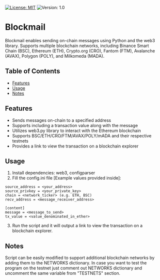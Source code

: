 [![License: MIT](https://img.shields.io/badge/License-MIT-yellow.svg)](https://opensource.org/licenses/MIT)
![Version: 1.0](https://img.shields.io/badge/Version-1.0-brightgreen)
# Blockmail
Blockmail enables sending on-chain messages using Python and the web3 library. Supports multiple blockchain networks, including Binance Smart Chain (BSC), Ethereum (ETH), Crypto.org (CRO), Fantom (FTM), Avalanche (AVAX), Polygon (POLY), and Milkomeda (MADA).

## Table of Contents

+ [Features](#features)
+ [Usage](#usage)
+ [Notes](#notes)

## Features <a name = "features"></a>
- Sends messages on-chain to a specified address
- Supports including a transaction value along with the message
- Utilizes web3.py library to interact with the Ethereum blockchain
- Supports BSC/ETH/CRO/FTM/AVAX/POLY/mADA and their respective testnets
- Provides a link to view the transaction on a blockchain explorer

## Usage <a name = "usage"></a>
1. Install dependencies: web3, configparser
2. Fill the config.ini file [Example values provided inside]:
```[addresses]
source_address = <your_address>
source_privkey = <your_private_key>
chain = <network_ticker> (e.g. ETH, BSC)
recv_address = <message_receiver_address>

[content]
message = <message_to_send>
tx_value = <value_denominated_in_ether>
```
3. Run the script and it will output a link to view the transaction on a blockchain explorer.

## Notes <a name = "notes"></a>
Script can be easily modified to support additional blockchain networks by adding them to the NETWORKS dictionary. In case you want to test the program on the testnet just comment out NETWORKS dictionary and uncomment the same variable from "TESTNETS" section.
